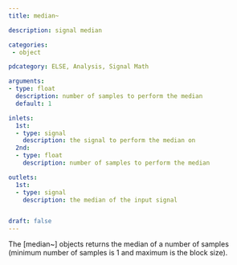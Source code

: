 ```yaml
---
title: median~

description: signal median

categories:
 - object

pdcategory: ELSE, Analysis, Signal Math

arguments:
- type: float
  description: number of samples to perform the median
  default: 1

inlets:
  1st:
  - type: signal
    description: the signal to perform the median on
  2nd:
  - type: float
    description: number of samples to perform the median

outlets:
  1st:
  - type: signal
    description: the median of the input signal


draft: false
---
```


The [median~] objects returns the median of a number of samples (minimum number of samples is 1 and maximum is the block size).
